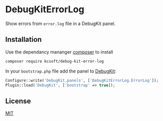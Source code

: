 # DebugKitErrorLog

Show errors from `error.log` file in a DebugKit panel.

## Installation
Use the dependancy mananger [composer] to install

```bash
composer require kcsoft/debug-kit-error-log
```

In your `bootstrap.php` file add the panel to [DebugKit]:

```php
Configure::write('DebugKit.panels', ['DebugKitErrorLog.ErrorLog']);
Plugin::load('DebugKit', ['bootstrap' => true]);
```

## License
[MIT]

[composer]: https://getcomposer.org/
[DebugKit]: https://github.com/cakephp/debug_kit
[mit]: https://choosealicense.com/licenses/mit/
